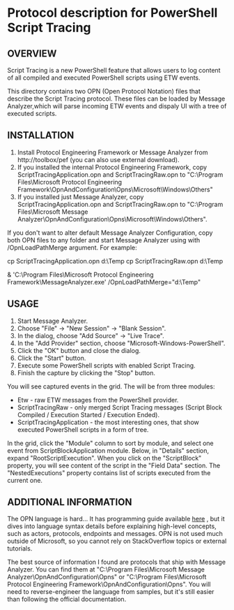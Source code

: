 ﻿# Protocol description for PowerShell Script Tracing #

## OVERVIEW

Script Tracing is a new PowerShell feature that allows users to log content of all compiled and executed PowerShell scripts using ETW events.

This directory contains two OPN (Open Protocol Notation) files that describe the Script Tracing protocol. These files can be loaded by Message Analyzer,which will parse incoming ETW events and dispaly UI with a tree of executed scripts.

## INSTALLATION
1. Install Protocol Engineering Framework or Message Analyzer from http://toolbox/pef (you can also use external download).
2. If you installed the internal Protocol Engineering Framework, copy ScriptTracingApplication.opn and ScriptTracingRaw.opn to "C:\Program Files\Microsoft Protocol Engineering Framework\OpnAndConfiguration\Opns\Microsoft\Windows\Others"
3. If you installed just Message Analyzer, copy ScriptTracingApplication.opn and ScriptTracingRaw.opn to "C:\Program Files\Microsoft Message Analyzer\OpnAndConfiguration\Opns\Microsoft\Windows\Others".
   
If you don't want to alter default Message Analyzer Configuration, copy both OPN files to any folder and start Message Analyzer using with /OpnLoadPathMerge argument. For example:

cp ScriptTracingApplication.opn d:\Temp
cp ScriptTracingRaw.opn d:\Temp

& 'C:\Program Files\Microsoft Protocol Engineering Framework\MessageAnalyzer.exe' /OpnLoadPathMerge="d:\Temp"

## USAGE
1. Start Message Analyzer.
2. Choose "File" -> "New Session" -> "Blank Session".
3. In the dialog, choose "Add Source" -> "Live Trace".
4. In the "Add Provider" section, choose "Microsoft-Windows-PowerShell".
5. Click the "OK" button and close the dialog.
6. Click the "Start" button.
7. Execute some PowerShell scripts with enabled Script Tracing.
7. Finish the capture by clicking the "Stop" button.

You will see captured events in the grid. The will be from three modules:
* Etw - raw ETW messages from the PowerShell provider.
* ScriptTracingRaw - only merged Script Tracing messages (Script Block Compiled / Execution Started / Execution Ended).
* ScriptTracingApplication - the most interesting ones, that show executed PowerShell scripts in a form of tree.

In the grid, click the "Module" column to sort by module, and select one event from ScriptBlockApplication module. Below, in "Details" section, expand "RootScriptExecution". When you click on the "ScriptBlock" property, you will see content of the script in the "Field Data" section. The "NestedExecutions" property contains list of scripts executed from the current one.

## ADDITIONAL INFORMATION
The OPN language is hard... It has programming guide available [here](http://download.microsoft.com/download/3/E/8/3E845130-349C-4EFC-B634-C7DBD46140B7/OPN%20Programming%20Guide%20v1.docx) , but it dives into language syntax details before explaining high-level concepts, such as actors, protocols, endpoints and messages. OPN is not used much outside of Microsoft, so you cannot rely on StackOverflow topics or external tutorials.

The best source of information I found are protocols that ship with Message Analyzer. You can find them at "C:\Program Files\Microsoft Message Analyzer\OpnAndConfiguration\Opns" or "C:\Program Files\Microsoft Protocol Engineering Framework\OpnAndConfiguration\Opns". You will need to reverse-engineer the language from samples, but it's still easier than following the official documentation.